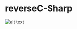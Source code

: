 # reverseC-Sharp

![alt text](https://cdn4.iconfinder.com/data/icons/flat-colored-borderless-file-formats/256/file_format_48-512.png)
